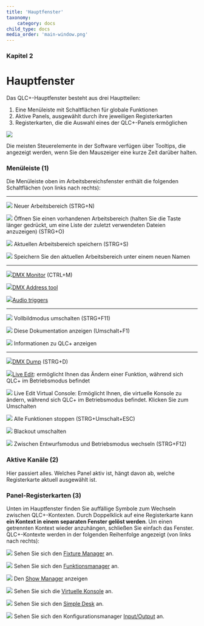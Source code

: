 ```yaml
---
title: 'Hauptfenster'
taxonomy:
    category: docs
child_type: docs
media_order: 'main-window.png'
---
```


<style>
    #chapter p {
        text-align: left;
    }
</style>

### Kapitel 2

# Hauptfenster

Das QLC+-Hauptfenster besteht aus drei Hauptteilen:

1. Eine Menüleiste mit Schaltflächen für globale Funktionen
2. Aktive Panels, ausgewählt durch ihre jeweiligen Registerkarten
3. Registerkarten, die die Auswahl eines der QLC+-Panels ermöglichen

![](/main-window/main-window.png)

Die meisten Steuerelemente in der Software verfügen über Tooltips, die angezeigt werden, wenn Sie den Mauszeiger eine kurze Zeit darüber halten.

### Menüleiste (1)

Die Menüleiste oben im Arbeitsbereichsfenster enthält die folgenden Schaltflächen (von links nach rechts):

* * *

![](../basics/filenew.png) Neuer Arbeitsbereich (STRG+N)

![](../basics/fileopen.png) Öffnen Sie einen vorhandenen Arbeitsbereich (halten Sie die Taste länger gedrückt, um eine Liste der zuletzt verwendeten Dateien anzuzeigen) (STRG+O)

![](../basics/filesave.png) Aktuellen Arbeitsbereich speichern (STRG+S)

![](../basics/filesaveas.png) Speichern Sie den aktuellen Arbeitsbereich unter einem neuen Namen


* * *

![](../basics/monitor.png)[DMX Monitor](/main-window/dmx-monitor) (CTRL+M)

![](../basics/diptool.png)[DMX Address tool](/main-window/dmx-address-tool)

![](../basics/audioinput.png)[Audio triggers](/virtual-console/audio-triggers)


* * *

![](../basics/fullscreen.png) Vollbildmodus umschalten (STRG+F11)

![](../basics/help.png) Diese Dokumentation anzeigen (Umschalt+F1)

![](../basics/qlcplus.svg?resize=32,32) Informationen zu QLC+ anzeigen


* * *

![](../basics/add_dump.png)[DMX Dump](/main-window/dmx-dump) (STRG+D)

![](../basics/liveedit.png)[Live Edit](/main-window/live-edit): ermöglicht Ihnen das Ändern einer Funktion, während sich QLC+ im Betriebsmodus befindet

![](../basics/liveedit_vc.png) Live Edit Virtual Console: Ermöglicht Ihnen, die virtuelle Konsole zu ändern, während sich QLC+ im Betriebsmodus befindet. Klicken Sie zum Umschalten

![](../basics/panic.png) Alle Funktionen stoppen (STRG+Umschalt+ESC)

![](../basics/blackout.png) Blackout umschalten

![](../basics/operate.png) Zwischen Entwurfsmodus und Betriebsmodus wechseln (STRG+F12)

### Aktive Kanäle (2)

Hier passiert alles. Welches Panel aktiv ist, hängt davon ab, welche Registerkarte aktuell ausgewählt ist.

### Panel-Registerkarten (3)

Unten im Hauptfenster finden Sie auffällige Symbole zum Wechseln zwischen QLC+-Kontexten.
Durch Doppelklick auf eine Registerkarte kann **ein Kontext in einem separaten Fenster gelöst werden**. Um einen getrennten Kontext wieder anzuhängen, schließen Sie einfach das Fenster.
QLC+-Kontexte werden in der folgenden Reihenfolge angezeigt (von links nach rechts):

![](../basics/fixture.png) Sehen Sie sich den [Fixture Manager](/fixture-manager) an.

![](../basics/function.png) Sehen Sie sich den [Funktionsmanager](/function-manager) an.

![](../basics/show.png) Den [Show Manager](/show-manager) anzeigen

![](../basics/virtualconsole.png) Sehen Sie sich die [Virtuelle Konsole](/virtual-console) an.

![](../basics/slidermatrix.png) Sehen Sie sich den [Simple Desk](/simple-desk) an.

![](../basics/input_output.png) Sehen Sie sich den Konfigurationsmanager [Input/Output](/input-output) an.